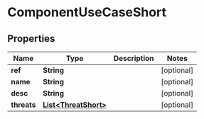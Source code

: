 
# ComponentUseCaseShort

## Properties
Name | Type | Description | Notes
------------ | ------------- | ------------- | -------------
**ref** | **String** |  |  [optional]
**name** | **String** |  |  [optional]
**desc** | **String** |  |  [optional]
**threats** | [**List&lt;ThreatShort&gt;**](ThreatShort.md) |  |  [optional]



